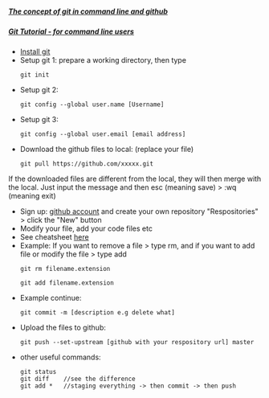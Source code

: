 ##### [The concept of git in command line and github](http://product.hubspot.com/blog/git-and-github-tutorial-for-beginners)
##### [Git Tutorial - for command line users](https://try.github.io/levels/1/challenges/1)
- [Install git](https://git-scm.com/book/en/v2/Getting-Started-Installing-Git)
- Setup git 1: prepare a working directory, then type 
  ```
  git init
  ```
- Setup git 2: 
  ```
  git config --global user.name [Username] 
  ```
- Setup git 3: 
  ```
  git config --global user.email [email address] 
  ```
- Download the github files to local: (replace your file)
  ```
  git pull https://github.com/xxxxx.git
  ```
If the downloaded files are different from the local, they will then merge with the local. Just input the message and then esc (meaning save) > :wq (meaning exit)
- Sign up: [github account](https://github.com/) and create your own repository "Respositories" > click the "New" button
- Modify your file, add your code files etc
- See cheatsheet [here](https://services.github.com/on-demand/downloads/github-git-cheat-sheet.pdf)
- Example: If you want to remove a file > type rm, and if you want to add file or modify the file > type add
  ```
  git rm filename.extension
  ```
  ```
  git add filename.extension
  ```
- Example continue: 
  ```
  git commit -m [description e.g delete what]
  ```
- Upload the files to github:
  ```
  git push --set-upstream [github with your respository url] master
  ```
- other useful commands:
  ```
  git status
  git diff    //see the difference
  git add *   //staging everything -> then commit -> then push
  ```
